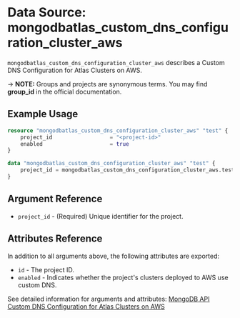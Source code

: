 # Data Source: mongodbatlas_custom_dns_configuration_cluster_aws

`mongodbatlas_custom_dns_configuration_cluster_aws` describes a Custom DNS Configuration for Atlas Clusters on AWS.

-> **NOTE:** Groups and projects are synonymous terms. You may find **group_id** in the official documentation.


## Example Usage

```terraform
resource "mongodbatlas_custom_dns_configuration_cluster_aws" "test" {
	project_id                  = "<project-id>"
	enabled                     = true
}

data "mongodbatlas_custom_dns_configuration_cluster_aws" "test" {
    project_id = mongodbatlas_custom_dns_configuration_cluster_aws.test.id
}
```

## Argument Reference

* `project_id` - (Required) Unique identifier for the project.

## Attributes Reference

In addition to all arguments above, the following attributes are exported:

* `id` - The project ID.
* `enabled` - Indicates whether the project's clusters deployed to AWS use custom DNS.


See detailed information for arguments and attributes: [MongoDB API Custom DNS Configuration for Atlas Clusters on AWS](https://docs.atlas.mongodb.com/reference/api/aws-custom-dns-get)
